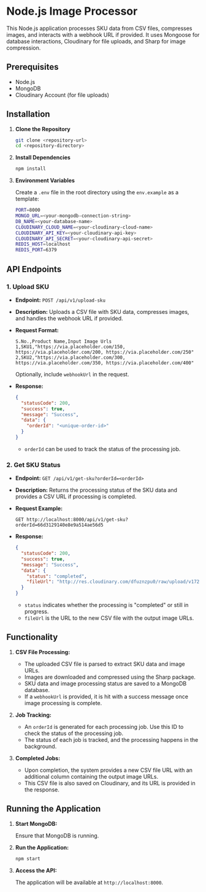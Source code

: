 # Node.js Image Processor

This Node.js application processes SKU data from CSV files, compresses images, and interacts with a webhook URL if provided. It uses Mongoose for database interactions, Cloudinary for file uploads, and Sharp for image compression.

## Prerequisites

- Node.js
- MongoDB
- Cloudinary Account (for file uploads)

## Installation

1. **Clone the Repository**

   ```bash
   git clone <repository-url>
   cd <repository-directory>
   ```

2. **Install Dependencies**

   ```bash
   npm install
   ```

3. **Environment Variables**

   Create a `.env` file in the root directory using the `env.example` as a template:

   ```bash
   PORT=8000
   MONGO_URL=<your-mongodb-connection-string>
   DB_NAME=<your-database-name>
   CLOUDINARY_CLOUD_NAME=<your-cloudinary-cloud-name>
   CLOUDINARY_API_KEY=<your-cloudinary-api-key>
   CLOUDINARY_API_SECRET=<your-cloudinary-api-secret>
   REDIS_HOST=localhost
   REDIS_PORT=6379
   ```

## API Endpoints

### 1. Upload SKU

- **Endpoint:** `POST /api/v1/upload-sku`
- **Description:** Uploads a CSV file with SKU data, compresses images, and handles the webhook URL if provided.

- **Request Format:**

  ```plaintext
  S.No.,Product Name,Input Image Urls
  1,SKU1,"https://via.placeholder.com/150, https://via.placeholder.com/200, https://via.placeholder.com/250"
  2,SKU2,"https://via.placeholder.com/300, https://via.placeholder.com/350, https://via.placeholder.com/400"
  ```

  Optionally, include `webhookUrl` in the request.

- **Response:**

  ```json
  {
    "statusCode": 200,
    "success": true,
    "message": "Success",
    "data": {
      "orderId": "<unique-order-id>"
    }
  }
  ```

  - `orderId` can be used to track the status of the processing job.

### 2. Get SKU Status

- **Endpoint:** `GET /api/v1/get-sku?orderId=<orderId>`
- **Description:** Returns the processing status of the SKU data and provides a CSV URL if processing is completed.

- **Request Example:**

  ```http
  GET http://localhost:8000/api/v1/get-sku?orderId=66d3129140e8e9a514ae56d5
  ```

- **Response:**

  ```json
  {
    "statusCode": 200,
    "success": true,
    "message": "Success",
    "data": {
      "status": "completed",
      "fileUrl": "http://res.cloudinary.com/dfuznzpu0/raw/upload/v1725108892/csv/katwssb42dzbwplc83no.csv"
    }
  }
  ```

  - `status` indicates whether the processing is "completed" or still in progress.
  - `fileUrl` is the URL to the new CSV file with the output image URLs.

## Functionality

1. **CSV File Processing:**

   - The uploaded CSV file is parsed to extract SKU data and image URLs.
   - Images are downloaded and compressed using the Sharp package.
   - SKU data and image processing status are saved to a MongoDB database.
   - If a `webhookUrl` is provided, it is hit with a success message once image processing is complete.

2. **Job Tracking:**

   - An `orderId` is generated for each processing job. Use this ID to check the status of the processing job.
   - The status of each job is tracked, and the processing happens in the background.

3. **Completed Jobs:**

   - Upon completion, the system provides a new CSV file URL with an additional column containing the output image URLs.
   - This CSV file is also saved on Cloudinary, and its URL is provided in the response.

## Running the Application

1. **Start MongoDB:**

   Ensure that MongoDB is running.

2. **Run the Application:**

   ```bash
   npm start
   ```

3. **Access the API:**

   The application will be available at `http://localhost:8000`.
